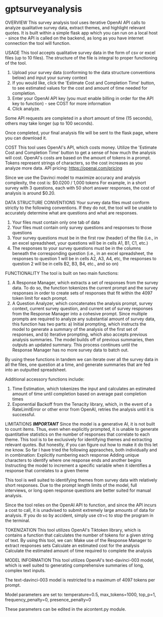 # gptsurveyanalysis
OVERVIEW
This survey analysis tool uses iterative OpenAI API calls to analyze qualitative survey data, extract themes, and highlight relevant quotes. It is built within a simple flask app 
which you can run on a local host - since the API is called on the backend, as long as you have internet connection the tool will function.


USAGE
This tool accepts qualitative survey data in the form of csv or excel files (up to 10 files). The structure of the file is integral to proper functioning of the tool.
1) Upload your survey data (conforming to the data structure conventions below) and input your survey context
2) If you would like, click the 'Estimate Cost and Completion Time' button, to see estimated values for the cost and amount of time needed for completion.
3) Enter your OpenAI API key (you must enable billing in order for the API key to function) - see COST for more information
4) Click analyze. 

Some API requests are completed in a short amount of time (15 seconds), others may take longer (up to 100 seconds).

Once completed, your final analysis file will be sent to the flask page, where you can download it. 


COST
This tool uses OpenAI's API, which costs money. Utilize the 'Estimate Cost and Completion Time' button to get a sense of how much the analysis will cost. 
OpenAI's costs are based on the amount of tokens in a prompt. Tokens represent strings of characters, so the cost increases as you analyze more data.
API pricing: https://openai.com/pricing

Since we use the Davinci model to maximize accuracy and analysis complexity, the cost is: $0.0200 / 1,000 tokens
For example, in a short survey with 3 questions, each with 50 short answer responses, the cost of analysis is around $0.20. 


DATA STRUCTURE CONVENTIONS
Your survey data files must conform strictly to the following conventions. If they do not, the tool will be unable to accurately determine what are questions and what are responses.
1) Your files must contain only one tab of data
2) Your files must contain only survey questions and responses to those questions
3) Your survey questions must be in the first row (header) of the file (i.e., in an excel spreadsheet, your questions will be in cells A1, B1, C1, etc.)
4) The responses to your survey questions must be in the columns beneath the corresponding question (i.e., in an excel spreadsheet, the responses to question 1 will be in cells A2, A3, A4, etc, the responses to question 2 will be in cells B2, B3, B4, etc., and so on)


FUNCTIONALITY
The tool is built on two main functions:
1) A Response Manager, which extracts a set of responses from the survey data. To do so, the function tokenizes the current prompt and the survey responses in order to create sets of responses that fit within the 4097 token limit for each prompt. 
2) A Question Analyzer, which concatenates the analysis prompt, survey context, current survey question, and current set of survey responses from the Response Manager into a cohesive prompt. Since multiple prompts are required to analyze any substantial amount of survey data, this function has two parts:
    a) Initial prompting, which instructs the model to generate a summary of the analysis of the first set of responses, and
    b) Iterative prompting, which also accepts previous analysis summaries. The model builds off of previous summaries, then outputs an updated summary. This process continues until
        the Response Manager has no more survey data to batch out.

By using these functions in tandem we can iterate over all the survey data in all the files, one question at a time, and generate summaries that are fed into an outputted spreadsheet.
        
Additional accessory functions include:
1) Time Estimation, which tokenizes the input and calculates an estimated amount of time until completion based on average past completion times
2) Exponential Backoff from the Tenacity library, which, in the event of a RateLimitError or other error from OpenAI, retries the analysis until it is successful.


LIMITATIONS
***IMPORTANT*** Since the model is a generative AI, it is not built to count items. Thus, even when explicitly prompted, it is unable to generate quantitative statistics on the number of responses that correlate to each theme. This tool is to be exclusively for identifying themes and extracting relevant quotes. But honestly, if you can figure out how to make it do this let me know. So far I have tried the following appraoches, both individually and in combination:
    Explicitly numbering each response
    Adding unique characters to identify where one response ends and another begins
    Instructing the model to increment a specific variable when it identifies a response that correlates to a given theme


This tool is well suited to identifying themes from survey data with relatively short responses. Due to the prompt length limits of the model, full interviews, or long open response questions are better suited for manual analysis. 

Since the tool relies on the OpenAI API to function, and since the API incurs a cost to call, it is unadvised to submit extremely large amounts of data for analysis. If you do so by accident, simply use ctr+c to stop the program in the terminal.


TOKENIZATION
This tool utilizes OpenAI's Tiktoken library, which is contains a function that calculates the number of tokens for a given string of text. By using this tool, we can:
    Make use of the Response Manager to extract responses sets
    Calculate an estimated cost for the analysis
    Calculate the estimated amount of time required to complete the analysis


MODEL INFORMATION
This tool utilizes OpenAI's text-davinci-003 model, which is well suited to generating comprehensive summaries of long, complex text inputs.

The text-davinci-003 model is restricted to a maximum of 4097 tokens per prompt.

Model parameters are set to:
      temperature=0.5,
      max_tokens=1000,
      top_p=1,
      frequency_penalty=0,
      presence_penalty=0

These parameters can be edited in the aicontent.py module.
